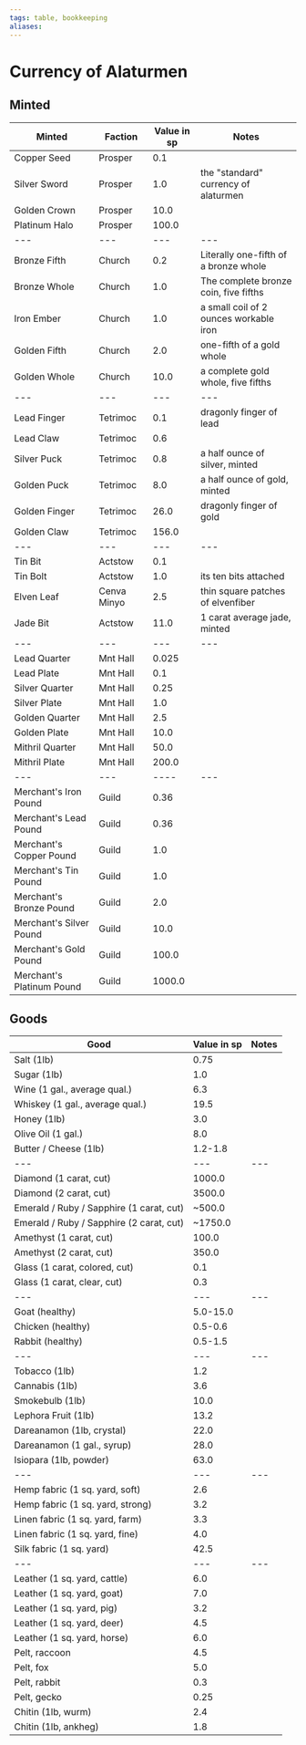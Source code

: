 ```yaml
---
tags: table, bookkeeping
aliases:
---
```

# Currency of Alaturmen
## Minted
Minted | Faction | Value in sp | Notes
--- | --- | --- | ---
Copper Seed | Prosper | 0.1
Silver Sword | Prosper | 1.0 | the "standard" currency of alaturmen
Golden Crown | Prosper | 10.0
Platinum Halo | Prosper | 100.0
--- | --- | --- | ---
Bronze Fifth | Church | 0.2 | Literally one-fifth of a bronze whole
Bronze Whole | Church | 1.0 | The complete bronze coin, five fifths
Iron Ember | Church | 1.0 | a small coil of 2 ounces workable iron 
Golden Fifth | Church | 2.0 | one-fifth of a gold whole
Golden Whole | Church | 10.0 | a complete gold whole, five fifths
--- | --- | --- | ---
Lead Finger | Tetrimoc | 0.1 | dragonly finger of lead
Lead Claw | Tetrimoc | 0.6
Silver Puck | Tetrimoc | 0.8 | a half ounce of silver, minted
Golden Puck | Tetrimoc | 8.0 | a half ounce of gold, minted
Golden Finger | Tetrimoc | 26.0 | dragonly finger of gold
Golden Claw | Tetrimoc | 156.0
--- | --- | --- | ---
Tin Bit | Actstow | 0.1
Tin Bolt | Actstow | 1.0 | its ten bits attached
Elven Leaf | Cenva Minyo | 2.5 | thin square patches of elvenfiber
Jade Bit | Actstow | 11.0 | 1 carat average jade, minted
--- | --- | --- | ---
Lead Quarter | Mnt Hall | 0.025
Lead Plate | Mnt Hall | 0.1
Silver Quarter | Mnt Hall | 0.25
Silver Plate | Mnt Hall | 1.0
Golden Quarter | Mnt Hall | 2.5
Golden Plate | Mnt Hall | 10.0
Mithril Quarter | Mnt Hall | 50.0
Mithril Plate | Mnt Hall | 200.0
--- | --- | ---- | ---
Merchant's Iron Pound | Guild | 0.36
Merchant's Lead Pound | Guild | 0.36
Merchant's Copper Pound | Guild | 1.0
Merchant's Tin Pound | Guild | 1.0
Merchant's Bronze Pound | Guild | 2.0
Merchant's Silver Pound | Guild | 10.0
Merchant's Gold Pound | Guild | 100.0
Merchant's Platinum Pound | Guild | 1000.0


## Goods
Good | Value in sp | Notes
--- | --- | --- 
Salt (1lb) | 0.75
Sugar (1lb) | 1.0
Wine (1 gal., average qual.) | 6.3
Whiskey (1 gal., average qual.) | 19.5
Honey (1lb) | 3.0
Olive Oil (1 gal.) | 8.0
Butter / Cheese (1lb) | 1.2-1.8
--- | --- | --- 
Diamond (1 carat, cut) | 1000.0
Diamond (2 carat, cut) | 3500.0
Emerald / Ruby / Sapphire (1 carat, cut) | ~500.0
Emerald / Ruby / Sapphire (2 carat, cut) | ~1750.0
Amethyst (1 carat, cut) | 100.0
Amethyst (2 carat, cut) | 350.0
Glass (1 carat, colored, cut) | 0.1
Glass (1 carat, clear, cut) | 0.3
--- | --- | --- 
Goat (healthy) | 5.0-15.0
Chicken (healthy) | 0.5-0.6
Rabbit (healthy) | 0.5-1.5
--- | --- | --- 
Tobacco (1lb) | 1.2
Cannabis (1lb) | 3.6
Smokebulb (1lb) | 10.0
Lephora Fruit (1lb) | 13.2
Dareanamon (1lb, crystal) | 22.0
Dareanamon (1 gal., syrup) | 28.0
Isiopara (1lb, powder) | 63.0
--- | --- | --- 
Hemp fabric (1 sq. yard, soft) | 2.6
Hemp fabric (1 sq. yard, strong) | 3.2
Linen fabric (1 sq. yard, farm) | 3.3
Linen fabric (1 sq. yard, fine) | 4.0
Silk fabric (1 sq. yard) | 42.5
--- | --- | --- 
Leather (1 sq. yard, cattle) | 6.0
Leather (1 sq. yard, goat) | 7.0
Leather (1 sq. yard, pig) | 3.2
Leather (1 sq. yard, deer) | 4.5
Leather (1 sq. yard, horse) | 6.0
Pelt, raccoon | 4.5
Pelt, fox | 5.0
Pelt, rabbit | 0.3
Pelt, gecko | 0.25
Chitin (1lb, wurm) | 2.4
Chitin (1lb, ankheg) | 1.8


